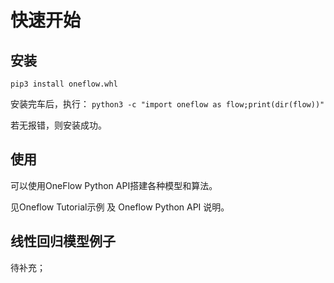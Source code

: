# 快速开始

## 安装

`pip3 install oneflow.whl`

安装完车后，执行：
`python3 -c "import oneflow as flow;print(dir(flow))"`

若无报错，则安装成功。


## 使用
可以使用OneFlow Python API搭建各种模型和算法。

见Oneflow Tutorial示例 及 Oneflow Python API 说明。


## 线性回归模型例子
待补充；